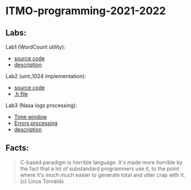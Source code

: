 # ITMO-programming-2021-2022

## Labs:

Lab1 (WordCount utility):
* [source code](https://github.com/Lopa10ko/ITMO-programming-2021-2022/blob/main/clab1/clab1.c)
* [description](https://github.com/Lopa10ko/ITMO-programming-2021-2022/blob/main/clab1/WordCount.pdf)

Lab2 (uint_1024 implementation):
* [source code](https://github.com/Lopa10ko/ITMO-programming-2021-2022/blob/main/clab2/clab2.c)
* [.h file](https://github.com/Lopa10ko/ITMO-programming-2021-2022/blob/main/clab2/clab2.h)
 
Lab3 (Nasa logs processing):
* [Time window](https://github.com/Lopa10ko/ITMO-programming-2021-2022/blob/main/clab3/clab3_time.c)
* [Errors processing](https://github.com/Lopa10ko/ITMO-programming-2021-2022/blob/main/clab3/clab3_codes.c)
* [description](https://github.com/Lopa10ko/ITMO-programming-2021-2022/blob/main/clab3/LAB3_server_logs.pdf)

## Facts:
> C-based paradigm is horrible language. It's made more horrible by the fact that a lot of substandard programmers use it, to the point where it's much much easier to generate total and utter crap with it. (c) Linus Torvalds


